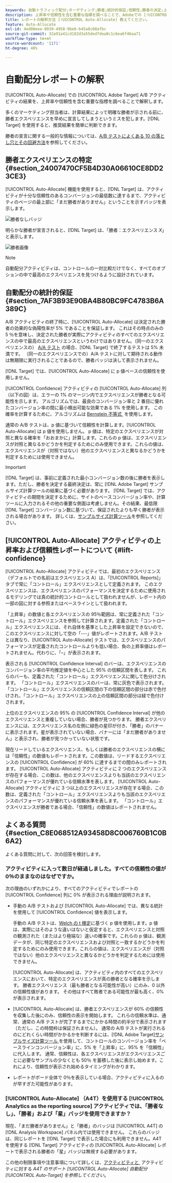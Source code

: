 ```yaml
---
keywords: 自動トラフィック配分;ターゲティング;勝者;統計的保証;信頼性;勝者の決定;上昇率;信頼性;デフォルト;デフォルトエクスペリエンス;自動配分;自動配分
description: 上昇率や信頼性を含む重要な指標を調べることで、Adobeでの [!UICONTROL Auto-Allocate] A [!DNL Target] B アクティビティの結果の解釈方法を説明します。
title: レポートの解釈方法 [!UICONTROL Auto-Allocate] 教えてください。
feature: Auto-Allocate
exl-id: 4ed00eee-8939-4958-9be6-b45a8c08afbc
source-git-commit: 32a91a41cd182d3a55ded7dea8c1c6ea6f46aa71
workflow-type: tm+mt
source-wordcount: '1171'
ht-degree: 48%

---
```


# 自動配分レポートの解釈

[!UICONTROL Auto-Allocate] での [!UICONTROL Adobe Target] A/B アクティビティの結果を、上昇率や信頼性を含む重要な指標を調べることで解釈します。

多くのマーケティング担当者は、計算結果によって明確な勝者が示される前に、勝者エクスペリエンスを早めに宣言してしまうというミスを犯します。[!DNL Target] を使用すると、推奨結果を簡単に判断できます。

勝者の宣言に関する一般的な情報については、[A/B テストによくある 10 の落とし穴とその回避方法](/help/main/c-activities/t-test-ab/common-ab-testing-pitfalls.md)を参照してください。

## 勝者エクスペリエンスの特定 {#section_24007470CF5B4D30A06610CE8DD23CE3}

[!UICONTROL Auto-Allocate] 機能を使用すると、[!DNL Target] は、アクティビティが十分な信頼性のあるコンバージョンの最低数に達するまで、アクティビティのページの最上部に「まだ勝者がありません」ということを示すバッジを表示します。

![勝者なしバッジ](/help/main/c-activities/automated-traffic-allocation/assets/no-winner.png)

明らかな勝者が宣言されると、[!DNL Target] は、「勝者：エクスペリエンス *X*」と表示します。

![勝者画像](assets/winner.png)

>[!NOTE]
>
>自動配分アクティビティは、コントロールの一対比較だけでなく、すべてのオプションの中で最高のエクスペリエンスを見つけるように設計されています。

## 自動配分の統計的保証 {#section_7AF3B93E90BA4B80BC9FC4783B6A389C}

A/B アクティビティの終了時に、[!UICONTROL Auto-Allocate] は決定された勝者の効果的な偽陽性率が 5% であることを保証します。 これはその時点のみの 5 ％を意味し、決定された勝者が実際にアクティビティのすべてのエクスペリエンスの中で最高のエクスペリエンスというわけではありません。（同一のエクスペリエンスの） [A/A テスト &#x200B;](/help/main/c-activities/t-test-ab/aa-testing.md) の場合、[!DNL Target] で終了するテストは 5% 未満です。 （同一のエクスペリエンスでの）A/A テストに対して期待される動作は無期限に実行されることであるので、勝者バッジは決して表示されません。

[!DNL Target] では、[!UICONTROL Auto-Allocate] に p 値ベースの信頼性を使用しません。

[!UICONTROL Confidence] アクティビティの [!UICONTROL Auto-Allocate] 列（以下の図）は、エラーの 1% のマージン内でエクスペリエンスが勝者となる可能性を示します。 アルゴリズムでは、最良のコンバージョン率と 2 番目に優れたコンバージョン率の間に最小検出可能な効果である 1% を使用します。 この確率を計算するために、アルゴリズムは [Bernstein 不等式 &#x200B;](https://en.wikipedia.org/wiki/Bernstein_inequalities_%28probability_theory%29) を使用します。

通常の A/B テストは、p 値に基づいて信頼性を計算します。[!UICONTROL Auto-Allocate] は p 値を使用しません。 p 値は、特定のエクスペリエンスが対照と異なる確率を「おおまかに」計算します。これらの p 値は、エクスペリエンスが対照と異なるかどうかを判定するためにのみ使用できます。これらの値は、エクスペリエンスが（対照ではない）他のエクスペリエンスと異なるかどうかを判定するためには使用できません。

>[!IMPORTANT]
>
>[!DNL Target] は、事前に定義された最小コンバージョン数の後に勝者を表示します。ただし、勝者を決定する最終決定は、常に [!DNL Adobe Target] サンプルサイズ計算ツールの結果に基づく必要があります。 [!DNL Target] では、アクティビティの期間を決定するために、サイトのベースコンバージョン率や、計算ツールに入力されるその他の重要な側面は考慮しません。その結果、最低限 [!DNL Target] コンバージョン数に基づいて、保証されたよりも早く勝者が表示される場合があります。 詳しくは、[サンプルサイズ計算ツール](/help/main/c-activities/t-test-ab/sample-size-determination.md#section_6B8725BD704C4AFE939EF2A6B6E834E6)を参照してください。

## [!UICONTROL Auto-Allocate] アクティビティの上昇率および信頼性レポートについて {#lift-confidence}

[!UICONTROL Auto-Allocate] アクティビティでは、最初のエクスペリエンス（デフォルトでの名前はエクスペリエンス A）は、「[!UICONTROL Reports]」タブで常に「コントロール」エクスペリエンスとして定義されます。 このエクスペリエンスは、エクスペリエンスのパフォーマンスを決定するために使用されるモデリングでは真の統計的コントロールとして扱われませんが、レポート内の一部の図に対する参照またはベースラインとして扱われます。

「上昇率」の数値と各エクスペリエンスの 95％範囲は、常に定義された「コントロール」エクスペリエンスを参照して計算されます。定義された「コントロール」エクスペリエンスには、それ自体を基準とした上昇率を設定できないので、このエクスペリエンスに対して空の「---」値がレポートされます。A/B テストとは異なり、[!UICONTROL Auto-Allocate] テストでは、エクスペリエンスのパフォーマンスが定義されたコントロールよりも低い場合、負の上昇率値はレポートされません。代わりに、「–」が表示されます。

表示される [!UICONTROL Confidence Interval] のバーは、エクスペリエンスのコンバージョン率の平均推定値を中心とした 95% の信頼区間を表します。 これらのバーも、定義された「コントロール」エクスペリエンスに関して色分けされます。 「コントロール」エクスペリエンスのバーは、常に灰色で表示されます。「コントロール」エクスペリエンスの信頼区間の下の信頼区間の部分は赤で色付けされ、「コントロール」エクスペリエンスの上の信頼区間の部分は緑で色付けされます。

上位のエクスペリエンスの 95% の [!UICONTROL Confidence Interval] が他のエクスペリエンスと重複していない場合、勝者が見つかります。 勝者エクスペリエンスには、エクスペリエンス名の左側に緑色の星印が付き、「勝者」のバナーに表示されます。星が表示されていない場合、バナーには「まだ勝者がありません」と表示され、勝者が見つかっていない状態です。

現在リードしているエクスペリエンス、もしくは勝者のエクスペリエンスの横には「信頼性」の数値もレポートされます。この数値は、リードするエクスペリエンスの [!UICONTROL Confidence] が 60% に達するまでの間のみレポートされます。 [!UICONTROL Auto-Allocate] アクティビティに 2 つのエクスペリエンスが存在する場合、この数は、他のエクスペリエンスよりも当該のエクスペリエンスのパフォーマンスが優れている信頼水準を表します。 [!UICONTROL Auto-Allocate] アクティビティに 3 つ以上のエクスペリエンスが存在する場合、この数は、定義された「コントロール」エクスペリエンスよりも当該のエクスペリエンスのパフォーマンスが優れている信頼水準を表します。 「コントロール」エクスペリエンスが勝者である場合、「信頼性」の数値はレポートされません。

## よくある質問 {#section_C8E068512A93458D8C006760B1C0B6A2}

よくある質問に対して、次の回答を検討します。

### アクティビティに入って数日が経過しました。すべての信頼性の値が 0％のままなのはなぜですか。

次の理由のいずれかにより、すべてのアクティビティでレポートの [!UICONTROL Confidence] 列に 0% が表示される理由が説明されます。

* 手動の A/B テストおよび [!UICONTROL Auto-Allocate] では、異なる統計を使用して [!UICONTROL Confidence] 値を表示します。

  手動の A/B テストは、[Welch の t 検定](https://en.wikipedia.org/wiki/Welch%27s_t-test)に基づく p 値を使用します。p 値は、実際にはそのような違いはないと仮定すると、エクスペリエンスと対照の観測された（またはより極端な）違いの確率です。これらの p 値は、観測データが、同じ特定のエクスペリエンスおよび対照と一致するかどうかを判定するためにのみ使用できます。これらの値は、エクスペリエンスが（対照ではない）他のエクスペリエンスと異なるかどうかを判定するためには使用できません。

  [!UICONTROL Auto-Allocate] は、アクティビティ内のすべてのエクスペリエンスにおいて、特定のエクスペリエンスが真の勝者となる確率を示します。 勝者エクスペリエンス（最も勝者となる可能性が高い）にのみ、0 以外の信頼性値があります。 その他はすべて敗者である可能性が最も高く、0% が表示されます。

* [!UICONTROL Auto-Allocate] は、勝者エクスペリエンスが 60% の信頼性を収集した後にのみ、信頼性の表示を開始します。 これらの信頼水準は、通常、通常の A/B テストが完了するまでにかかる時間の約半分で表示されます（ただし、この時間枠は保証されません）。 通常の A/B テストが実行されるのにどれくらい時間がかかるかを判断するには、[!DNL Adobe Target][&#x200B; サンプルサイズ計算ツール &#x200B;](/help/main/c-activities/t-test-ab/sample-size-determination.md#section_6B8725BD704C4AFE939EF2A6B6E834E6) を使用して、コントロールのコンバージョン率を「ベースラインコンバージョン率」に、5% を「上昇率」に、95% を「信頼性」に代入します。 通常、信頼性は、各エクスペリエンスがエクスペリエンスごとに必要なサンプルの少なくとも 50％ を蓄積した後に表示し始めます。これにより、信頼性が表示され始めるタイミングがわかります。

* レポートがボード全体で 0％を表示している場合、アクティビティに入るのが早すぎた可能性があります。

### [!UICONTROL Auto-Allocate] （A4T）を使用する [!UICONTROL Analytics as the reporting source] アクティビティでは、「勝者なし」、「勝者」および「星」バッジを使用できますか？

現在、「まだ勝者がありません」と「勝者」のバッジは [!UICONTROL A4T] の [!DNL Analysis Workspace] パネル内では使用できません。 これらのバッジは、同じレポートを [!DNL Target] で表示した場合にも利用できません。A4T を使用する [!DNL Target] アクティビティの [!UICONTROL Auto-Allocate] レポートで表示される勝者の「星」バッジは無視する必要があります。

この他の制限事項や注意事項について詳しくは、[&#x200B; アクティビティと &#x200B;](/help/main/c-integrating-target-with-mac/a4t/a4t-at-aa.md#aa) アクティビティに対する *A4T のサポート [!UICONTROL Auto-Allocate] 自動配分 [!UICONTROL Auto-Target] を参照してください*。


